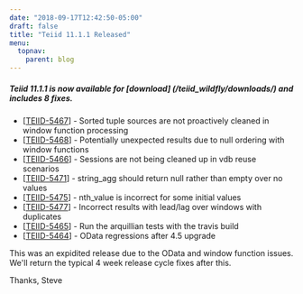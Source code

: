 ```yaml
---
date: "2018-09-17T12:42:50-05:00"
draft: false
title: "Teiid 11.1.1 Released"
menu:
  topnav:
    parent: blog
---
```


##### Teiid 11.1.1 is now available for [download] (/teiid_wildfly/downloads/) and includes 8 fixes.

<!--more-->

<ul>
<li>[<a href='https://issues.redhat.com/browse/TEIID-5467'>TEIID-5467</a>] -         Sorted tuple sources are not proactively cleaned in window function processing
</li>
<li>[<a href='https://issues.redhat.com/browse/TEIID-5468'>TEIID-5468</a>] -         Potentially unexpected results due to null ordering with window functions
</li>
<li>[<a href='https://issues.redhat.com/browse/TEIID-5466'>TEIID-5466</a>] -         Sessions are not being cleaned up in vdb reuse scenarios
</li>
<li>[<a href='https://issues.redhat.com/browse/TEIID-5471'>TEIID-5471</a>] -         string_agg should return null rather than empty over no values
</li>
<li>[<a href='https://issues.redhat.com/browse/TEIID-5475'>TEIID-5475</a>] -         nth_value is incorrect for some initial values
</li>
<li>[<a href='https://issues.redhat.com/browse/TEIID-5477'>TEIID-5477</a>] -         Incorrect results with lead/lag over windows with duplicates
</li>
<li>[<a href='https://issues.redhat.com/browse/TEIID-5465'>TEIID-5465</a>] -         Run the arquillian tests with the travis build
</li>
<li>[<a href='https://issues.redhat.com/browse/TEIID-5464'>TEIID-5464</a>] -         OData regressions after 4.5 upgrade
</li>
</ul>

This was an expidited release due to the OData and window function issues.  We'll return the typical 4 week release cycle fixes after this.

Thanks,
Steve
